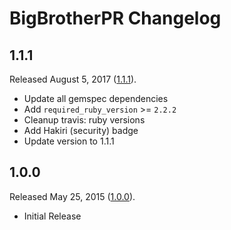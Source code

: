 # BigBrotherPR Changelog

## 1.1.1

Released August 5, 2017 ([1.1.1](https://github.com/jonahoffline/big_brother_pr/tree/v1.1.1)).

* Update all gemspec dependencies
* Add `required_ruby_version` >= `2.2.2`
* Cleanup travis: ruby versions
* Add Hakiri (security) badge
* Update version to 1.1.1

## 1.0.0

Released May 25, 2015 ([1.0.0](https://github.com/jonahoffline/big_brother_pr/tree/v1.0.0)).

* Initial Release
